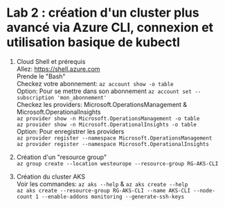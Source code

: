 # Lab 2 : création d'un cluster plus avancé via Azure CLI, connexion et utilisation basique de kubectl
1. Cloud Shell et prérequis<br>
Allez: https://shell.azure.com<br>
Prende le "Bash"<br>
Checkez votre abonnement: `az account show -o table`<br>
Option: Pour se mettre dans son abonnement `az account set --subscription 'mon_abonnement'`<br>
Checkez les providers: Microsoft.OperationsManagement & Microsoft.OperationalInsights<br>
`az provider show -n Microsoft.OperationsManagement -o table`<br>
`az provider show -n Microsoft.OperationalInsights -o table`<br>
Option: Pour enregistrer les providers<br>
`az provider register --namespace Microsoft.OperationsManagement`<br>
`az provider register --namespace Microsoft.OperationalInsights`<br>

2. Création d'un "resource group"<br>
`az group create --location westeurope --resource-group RG-AKS-CLI`
3. Création du cluster AKS<br>
Voir les commandes:  `az aks --help` & `az aks create --help`<br>
`az aks create --resource-group RG-AKS-CLI --name AKS-CLI --node-count 1 --enable-addons monitoring --generate-ssh-keys`